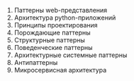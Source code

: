 1. Паттерны web-представления
2. Архитектура python-приложений
3. Принципы проектирования
4. Порождающие паттерны
5. Структурные паттерны
6. Поведенческие паттерны
7. Архитектурные системные паттерны
8. Антипаттерны
9. Микросервисная архитектура